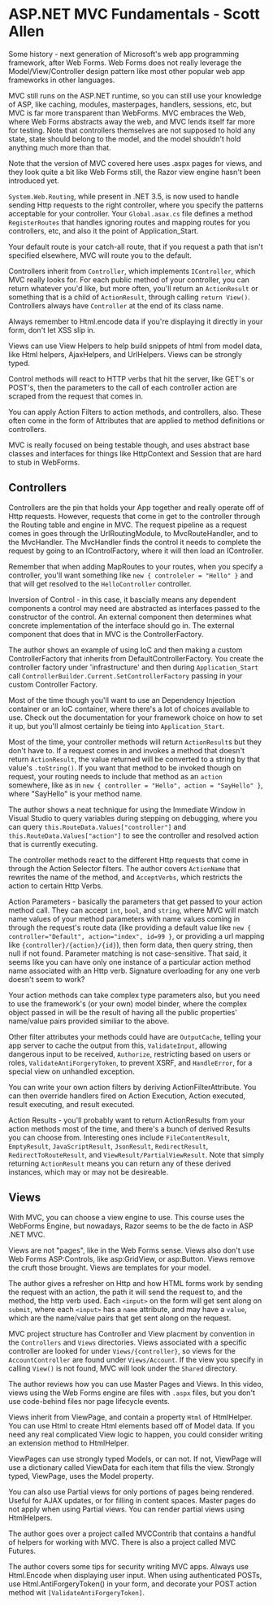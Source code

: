 # ASP.NET MVC Fundamentals - Scott Allen

Some history - next generation of Microsoft's web app programming framework, after Web Forms. Web Forms does not really leverage the Model/View/Controller design pattern like most other popular web app frameworks in other languages.

MVC still runs on the ASP.NET runtime, so you can still use your knowledge of ASP, like caching, modules, masterpages, handlers, sessions, etc, but MVC is far more transparent than WebForms. MVC embraces the Web, where Web Forms abstracts away the web, and MVC lends itself far more for testing. Note that controllers themselves are not supposed to hold any state, state should belong to the model, and the model shouldn't hold anything much more than that.

Note that the version of MVC covered here uses .aspx pages for views, and they look quite a bit like Web Forms still, the Razor view engine hasn't been introduced yet.

`System.Web.Routing`, while present in .NET 3.5, is now used to handle sending Http requests to the right controller, where you specify the patterns acceptable for your controller. Your `Global.asax.cs` file defines a method `RegisterRoutes` that handles ignoring routes and mapping routes for you controllers, etc, and also it the point of Application_Start.

Your default route is your catch-all route, that if you request a path that isn't specified elsewhere, MVC will route you to the default.

Controllers inherit from `Controller`, which implements `IController`, which MVC really looks for. For each public method of your controller, you can return whatever you'd like, but more often, you'll return an `ActionResult` or something that is a child of `ActionResult`, through calling `return View()`. Controllers always have `Controller` at the end of its class name.

Always remember to Html.encode data if you're displaying it directly in your form, don't let XSS slip in.

Views can use View Helpers to help build snippets of html from model data, like Html helpers, AjaxHelpers, and UrlHelpers. Views can be strongly typed.

Control methods will react to HTTP verbs that hit the server, like GET's or POST's, then the parameters to the call of each controller action are scraped from the request that comes in.

You can apply Action Filters to action methods, and controllers, also. These often come in the form of Attributes that are applied to method definitions or controllers.

MVC is really focused on being testable though, and uses abstract base classes and interfaces for things like HttpContext and Session that are hard to stub in WebForms.

## Controllers

Controllers are the pin that holds your App together and really operate off of Http requests. However, requests that come in get to the controller through the Routing table and engine in MVC. The request pipeline as a request comes in goes through the UrlRoutingModule, to MvcRouteHandler, and to the MvcHandler. The MvcHandler finds the control it needs to complete the request by going to an IControlFactory, where it will then load an IController.

Remember that when adding MapRoutes to your routes, when you specify a controller, you'll want something like `new { controleler = "Hello" }` and that will get resolved to the `HelloController` controller.

Inversion of Control - in this case, it bascially means any dependent components a control may need are abstracted as interfaces passed to the constructor of the control. An external component then determines what concrete implementation of the interface should go in. The external component that does that in MVC is the ControllerFactory.

The author shows an example of using IoC and then making a custom ControllerFactory that inherits from DefaultControllerFactory. You create the controller factory under 'infrastructure' and then during `Application_Start` call `ControllerBuilder.Current.SetControllerFactory` passing in your custom Controller Factory.

Most of the time though you'll want to use an Dependency Injection container or an IoC container, where there's a lot of choices available to use. Check out the documentation for your framework choice on how to set it up, but you'll almost certainly be tieing into `Application_Start`.

Most of the time, your controller methods will return `ActionResult`s but they don't have to. If a request comes in and invokes a method that doesn't return `ActionResult`, the value returned will be converted to a string by that value's `.toString()`. If you want that method to be invoked though on request, your routing needs to include that method as an `action` somewhere, like as in `new { controller = "Hello", action = "SayHello" }`, where "SayHello" is your method name.

The author shows a neat technique for using the Immediate Window in Visual Studio to query variables during stepping on debugging, where you can query `this.RouteData.Values["controller"]` and `this.RouteData.Values["action"]` to see the controller and resolved action that is currently executing.

The controller methods react to the different Http requests that come in through the Action Selector filters. The author covers `ActionName` that rewrites the name of the method, and `AcceptVerbs`, which restricts the action to certain Http Verbs.

Action Parameters - basically the parameters that get passed to your action method call. They can accept `int`, `bool`, and `string`, where MVC will match name values of your method parameters with name values coming in through the request's route data (like providing a default value like `new { controller="Default", action="index", id=99 }`, or providing a url mapping like `{controller}/{action}/{id}`), then form data, then query string, then null if not found. Parameter matching is not case-sensitive. That said, it seems like you can have only one instance of a particular action method name associated with an Http verb. Signature overloading for any one verb doesn't seem to work?

Your action methods can take complex type parameters also, but you need to use the framework's (or your own) model binder, where the complex object passed in will be the result of having all the public properties' name/value pairs provided similiar to the above.

Other filter attributes your methods could have are `OutputCache`, telling your app server to cache the output from this, `ValidateInput`, allowing dangerous input to be received, `Authorize`, restricting based on users or roles, `ValidateAntiForgeryToken`, to prevent XSRF, and `HandleError`, for a special view on unhandled exception.

You can write your own action filters by deriving ActionFilterAttribute. You can then override handlers fired on Action Execution, Action executed, result executing, and result executed.

Action Results - you'll probably want to return ActionResults from your action methods most of the time, and there's a bunch of derived Results you can choose from. Interesting ones include `FileContentResult`, `EmptyResult`, `JavaScriptResult`, `JsonResult`, `RedirectResult`, `RedirectToRouteResult`, and `ViewResult/PartialViewResult`. Note that simply returning `ActionResult` means you can return any of these derived instances, which may or may not be desireable.

## Views

With MVC, you can choose a view engine to use. This course uses the WebForms Engine, but nowadays, Razor seems to be the de facto in ASP .NET MVC.

Views are not "pages", like in the Web Forms sense. Views also don't use Web Forms ASP:Controls, like asp:GridView, or asp:Button. Views remove the cruft those brought. Views are templates for your model.

The author gives a refresher on Http and how HTML forms work by sending the request with an action, the path it will send the request to, and the method, the http verb used. Each `<input>` on the form will get sent along on `submit`, where each `<input>` has a `name` attribute, and may have a `value`, which are the name/value pairs that get sent along on the request.

MVC project structure has Controller and View placment by convention in the `Controllers` and `Views` directories. Views associated with a specific controller are looked for under `Views/{controller}`, so views for the `AccountController` are found under `Views/Account`. If the view you specify in calling `View()` is not found, MVC will look under the `Shared` directory.

The author reviews how you can use Master Pages and Views. In this video, views using the Web Forms engine are files with `.aspx` files, but you don't use code-behind files nor page lifecycle events.

Views inherit from ViewPage, and contain a property `Html` of HtmlHelper. You can use Html to create Html elements based off of Model data. If you need any real complicated View logic to happen, you could consider writing an extension method to HtmlHelper.

ViewPages can use strongly typed Models, or can not. If not, ViewPage will use a dictionary called ViewData for each item that fills the view. Strongly typed, ViewPage<T>, uses the Model property.

You can also use Partial views for only portions of pages being rendered. Useful for AJAX updates, or for filling in content spaces. Master pages do not apply when using Partial views. You can render partial views using HtmlHelpers.

The author goes over a project called MVCContrib that contains a handful of helpers for working with MVC. There is also a project called MVC Futures.

The author covers some tips for security writing MVC apps. Always use Html.Encode when displaying user input. When using authenticated POSTs, use Html.AntiForgeryToken() in your form, and decorate your POST action method wit `[ValidateAntiForgeryToken]`.
